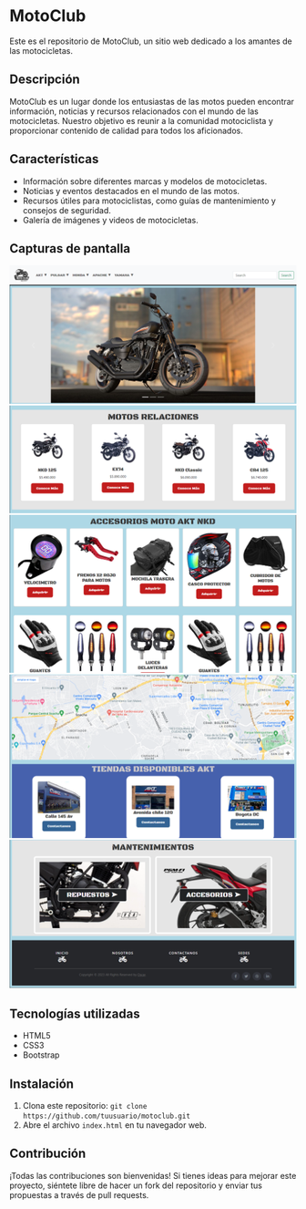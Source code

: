 # MotoClub

Este es el repositorio de MotoClub, un sitio web dedicado a los amantes de las motocicletas.

## Descripción

MotoClub es un lugar donde los entusiastas de las motos pueden encontrar información, noticias y recursos relacionados con el mundo de las motocicletas. Nuestro objetivo es reunir a la comunidad motociclista y proporcionar contenido de calidad para todos los aficionados.

## Características

- Información sobre diferentes marcas y modelos de motocicletas.
- Noticias y eventos destacados en el mundo de las motos.
- Recursos útiles para motociclistas, como guías de mantenimiento y consejos de seguridad.
- Galería de imágenes y videos de motocicletas.

## Capturas de pantalla

![Captura de pantalla 1](./assets/paginaIndex.png)
![Captura de pantalla 3](./assets/motos.png)
![Captura de pantalla 2](./assets/accesorios.png)
![Captura de pantalla 4](./assets/mapa-tiendas.png)
![Captura de pantalla 5](./assets/mantenimientos.png)



## Tecnologías utilizadas

- HTML5
- CSS3
- Bootstrap

## Instalación

1. Clona este repositorio: `git clone https://github.com/tuusuario/motoclub.git`
2. Abre el archivo `index.html` en tu navegador web.

## Contribución

¡Todas las contribuciones son bienvenidas! Si tienes ideas para mejorar este proyecto, siéntete libre de hacer un fork del repositorio y enviar tus propuestas a través de pull requests.

